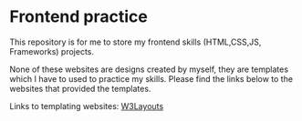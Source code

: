 # Frontend practice
This repository is for me to store my frontend skills (HTML,CSS,JS, Frameworks) projects. 




None of these websites are designs created by myself, they are templates which I have to used to practice my skills. Please find the links below to the websites that provided the templates.

Links to templating websites: [W3Layouts](https://w3layouts.com/)
